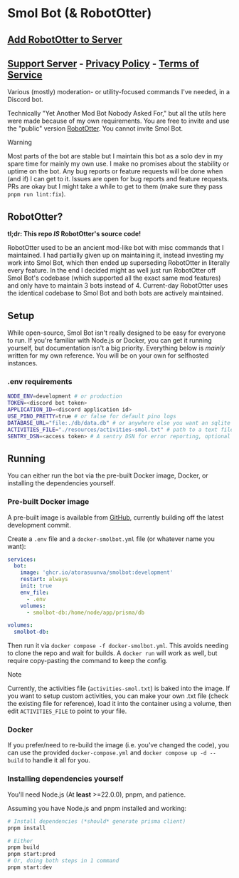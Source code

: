 # Smol Bot (& RobotOtter)

## [Add RobotOtter to Server](https://discordapp.com/oauth2/authorize?client_id=189078347207278593&scope=bot%20applications.commands&permissions=0)

## [Support Server](https://discord.gg/8K3uCfb) - [Privacy Policy](./privacy.md) - [Terms of Service](./tos.md)

Various (mostly) moderation- or utility-focused commands I've needed, in a Discord bot.

Technically "Yet Another Mod Bot Nobody Asked For," but all the utils here were made because of my own requirements. You are free to invite and use the "public" version [RobotOtter](https://discordapp.com/oauth2/authorize?client_id=189078347207278593&scope=bot&permissions=0). You cannot invite Smol Bot.

> [!WARNING]  
> Most parts of the bot are stable but I maintain this bot as a solo dev in my spare time for mainly my own use. I make no promises about the stability or uptime on the bot. Any bug reports or feature requests will be done when (and if) I can get to it. Issues are open for bug reports and feature requests. PRs are okay but I might take a while to get to them (make sure they pass `pnpm run lint:fix`).

## RobotOtter?

**tl;dr: This repo *IS* RobotOtter's source code!**

RobotOtter used to be an ancient mod-like bot with misc commands that I maintained. I had partially given up on maintaining it, instead investing my work into Smol Bot, which then ended up superseding RobotOtter in literally every feature. In the end I decided might as well just run RobotOtter off Smol Bot's codebase (which supported all the exact same mod features) and only have to maintain 3 bots instead of 4. Current-day RobotOtter uses the identical codebase to Smol Bot and both bots are actively maintained.

## Setup

While open-source, Smol Bot isn't really designed to be easy for everyone to run. If you're familiar with Node.js or Docker, you can get it running yourself, but documentation isn't a big priority. Everything below is *mainly* written for my own reference. You will be on your own for selfhosted instances.

### .env requirements

```sh
NODE_ENV=development # or production
TOKEN=<discord bot token>
APPLICATION_ID=<discord application id>
USE_PINO_PRETTY=true # or false for default pino logs
DATABASE_URL="file:./db/data.db" # or anywhere else you want an sqlite db to be
ACTIVITIES_FILE="./resources/activities-smol.txt" # path to a text file with the activities you want the bot to show
SENTRY_DSN=<access token> # A sentry DSN for error reporting, optional
```

## Running

You can either run the bot via the pre-built Docker image, Docker, or installing the dependencies yourself.

### Pre-built Docker image

A pre-built image is available from [GitHub](https://github.com/AtoraSuunva/SmolBot/pkgs/container/smolbot), currently building off the latest development commit.

Create a `.env` file and a `docker-smolbot.yml` file (or whatever name you want):

```yml
services:
  bot:
    image: 'ghcr.io/atorasuunva/smolbot:development'
    restart: always
    init: true
    env_file:
      - .env
    volumes:
      - smolbot-db:/home/node/app/prisma/db

volumes:
  smolbot-db:
```

Then run it via `docker compose -f docker-smolbot.yml`. This avoids needing to clone the repo and wait for builds. A `docker run` will work as well, but require copy-pasting the command to keep the config.

> [!NOTE]  
> Currently, the activities file (`activities-smol.txt`) is baked into the image. If you want to setup custom activities, you can make your own .txt file (check the existing file for reference), load it into the container using a volume, then edit `ACTIVITIES_FILE` to point to your file.

### Docker

If you prefer/need to re-build the image (i.e. you've changed the code), you can use the provided `docker-compose.yml` and `docker compose up -d --build` to handle it all for you.

### Installing dependencies yourself

You'll need Node.js (At **least** >=22.0.0), pnpm, and patience.

Assuming you have Node.js and pnpm installed and working:

```sh
# Install dependencies (*should* generate prisma client)
pnpm install

# Either
pnpm build
pnpm start:prod
# Or, doing both steps in 1 command
pnpm start:dev
```
